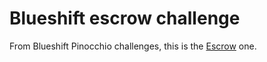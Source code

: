 # Blueshift escrow challenge

From Blueshift Pinocchio challenges, this is the [Escrow](https://learn.blueshift.gg/en/challenges/pinocchio-escrow/) one.
